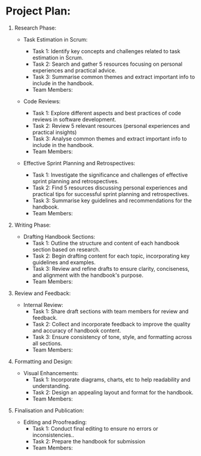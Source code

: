# Project Plan: 

1. Research Phase:
   - Task Estimation in Scrum:
     - Task 1: Identify key concepts and challenges related to task estimation in Scrum.
     - Task 2: Search and gather 5 resources focusing on personal experiences and practical advice.
     - Task 3: Summarise common themes and extract important info to include in the handbook.
     - Team Members: 
   
   - Code Reviews:
     - Task 1: Explore different aspects and best practices of code reviews in software development.
     - Task 2: Review 5 relevant resources (personal experiences and practical insights)
     - Task 3: Analyse common themes and extract important info to include in the handbook.
     - Team Members: 

   - Effective Sprint Planning and Retrospectives:
     - Task 1: Investigate the significance and challenges of effective sprint planning and retrospectives.
     - Task 2: Find 5 resources discussing personal experiences and practical tips for successful sprint planning and retrospectives.
     - Task 3: Summarise key guidelines and recommendations for the handbook.
     - Team Members: 

2. Writing Phase:
   - Drafting Handbook Sections:
     - Task 1: Outline the structure and content of each handbook section based on research.
     - Task 2: Begin drafting content for each topic, incorporating key guidelines and examples.
     - Task 3: Review and refine drafts to ensure clarity, conciseness, and alignment with the handbook's purpose.
     - Team Members:

3. Review and Feedback:
   - Internal Review:
     - Task 1: Share draft sections with team members for review and feedback.
     - Task 2: Collect and incorporate feedback to improve the quality and accuracy of handbook content.
     - Task 3: Ensure consistency of tone, style, and formatting across all sections.
     - Team Members: 

4. Formatting and Design:
   - Visual Enhancements:
     - Task 1: Incorporate diagrams, charts, etc to help readability and understanding.
     - Task 2: Design an appealing layout and format for the handbook.
     - Team Members: 

5. Finalisation and Publication:
   - Editing and Proofreading:
     - Task 1: Conduct final editing to ensure no errors or inconsistencies..
     - Task 2: Prepare the handbook for submission 
     - Team Members: 
